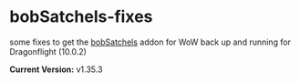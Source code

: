 # bobSatchels-fixes
some fixes to get the [bobSatchels](https://www.curseforge.com/wow/addons/bobsatchels) addon for WoW back up and running for Dragonflight (10.0.2)

**Current Version:** v1.35.3
